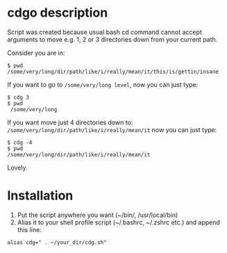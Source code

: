 # cdgo description

Script was created because usual bash cd command cannot accept arguments
to move e.g. 1, 2 or 3 directories down from your current path.

Consider you are in:
```
$ pwd
/some/very/long/dir/path/like/i/really/mean/it/this/is/gettin/insane
```
If you want to go to `/some/very/long level`, now you can just type:
```
$ cdg 3
$ pwd
 /some/very/long
```
If you want move just 4 directories down to:
 `/some/very/long/dir/path/like/i/really/mean/it` now you can just type:
```
$ cdg -4
$ pwd 
/some/very/long/dir/path/like/i/really/mean/it
```

Lovely.

# Installation

1. Put the script anywhere you want (~/bin/, /usr/local/bin)
2. Alias it to your shell profile script (~/.bashrc, ~/.zshrc etc.) and append this line:
```
alias cdg=" . ~/your_dir/cdg.sh"
```
